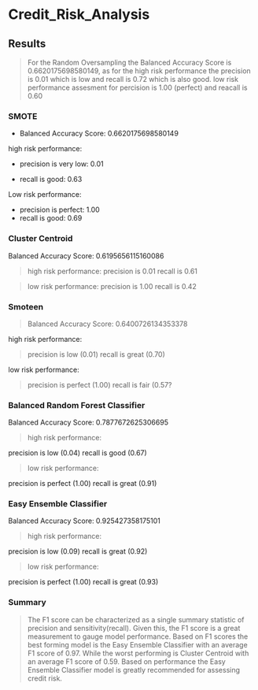 # Credit_Risk_Analysis

## Results

> For the Random Oversampling the Balanced Accuracy Score is 0.6620175698580149, as for the high risk performance the precision is 0.01 which is low and recall is 0.72 which is also good. low risk performance assesment for percision is 1.00 (perfect) and reacall is 0.60

### SMOTE

* Balanced Accuracy Score: 0.6620175698580149

high risk performance:

* precision is very low: 0.01

* recall is good: 0.63

Low risk performance:

* precision is perfect: 1.00
* recall is good: 0.69

### Cluster Centroid

Balanced Accuracy Score: 0.6195656115160086

> high risk performance:
precision is 0.01
recall is  0.61

> low risk performance:
 precision is  1.00
 recall is  0.42

### Smoteen

>Balanced Accuracy Score: 0.6400726134353378 

high risk performance:

>precision is low (0.01)
>recall is great (0.70)

low risk performance:
>precision is perfect (1.00)
>recall is fair (0.57?

### Balanced Random Forest Classifier

Balanced Accuracy Score: 0.7877672625306695

>high risk performance:

precision is low (0.04)
recall is good (0.67)

>low risk performance:

precision is perfect (1.00)
recall is great (0.91)

### Easy Ensemble Classifier

Balanced Accuracy Score: 0.925427358175101

>high risk performance:

precision is low (0.09)
recall is great (0.92)

>low risk performance:

precision is perfect (1.00)
recall is great (0.93)

### Summary
> The F1 score can be characterized as a single summary statistic of precision and sensitivity(recall). Given this, the F1 score is a great measurement to gauge model performance. Based on F1 scores the best forming model is the Easy Ensemble Classifier with an average F1 score of 0.97. While the worst performing is Cluster Centroid with an average F1 score of 0.59. Based on performance the Easy Ensemble Classifier model is greatly recommended for assessing credit risk.